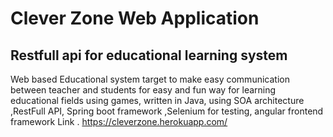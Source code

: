 # Clever Zone Web Application
## Restfull api for educational learning system

Web based Educational system target to make easy communication between teacher and students for easy and fun way for learning educational fields using games, written in Java, using SOA architecture ,RestFull API, Spring boot framework ,Selenium for testing, angular frontend framework Link . https://cleverzone.herokuapp.com/
